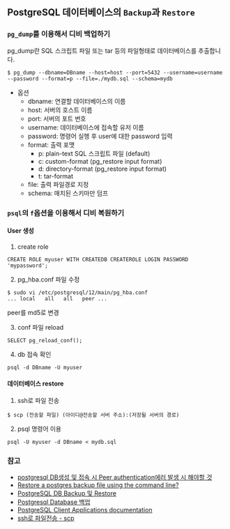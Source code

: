 ## PostgreSQL 데이터베이스의 `Backup`과 `Restore`

### `pg_dump`를 이용해서 디비 백업하기
pg_dump란 SQL 스크립트 파일 또는 tar 등의 파일형태로 데이터베이스를 추출합니다.

```
$ pg_dump --dbname=DBname --host=host --port=5432 --username=username --password --format=p --file=./mydb.sql --schema=mydb
```
* 옵션
  - dbname: 연결할 데이터베이스의 이름
  - host: 서버의 호스트 이름
  - port: 서버의 포트 번호
  - username: 데이터베이스에 접속할 유저 이름
  - password: 명령어 실행 후 user에 대한 password 입력
  - format: 출력 포맷
    * p: plain-text SQL 스크립트 파일 (default)
    * c: custom-format (pg_restore input format)
    * d: directory-format (pg_restore input format)
    * t: tar-format
  - file: 출력 파일경로 지정
  - schema: 매치된 스키마만 덤프

### `psql`의 `f`옵션을 이용해서 디비 복원하기
#### User 생성
1. create role 
```
CREATE ROLE myuser WITH CREATEDB CREATEROLE LOGIN PASSWORD 'mypassword';
```

2. pg_hba.conf 파일 수정
```
$ sudo vi /etc/postgresql/12/main/pg_hba.conf
... local   all   all   peer ...
```
peer를 md5로 변경

3. conf 파일 reload
```
SELECT pg_reload_conf();
```

4. db 접속 확인
```
psql -d DBname -U myuser
```

#### 데이터베이스 restore
1. ssh로 파일 전송

```
$ scp (전송할 파일) (아이디@전송할 서버 주소):(저장될 서버의 경로)
```

2. psql 명령어 이용
```
psql -U myuser -d DBname < mydb.sql
```

### 참고
- [postgresql DB생성 및 접속 시 Peer authentication에러 발생 시 해야할 것](https://zipeya.tistory.com/entry/postgresql-DB%EC%83%9D%EC%84%B1-%EB%B0%8F-%EC%A0%91%EC%86%8D-%EC%8B%9C-Peer-authentication%EC%97%90%EB%9F%AC-%EB%B0%9C%EC%83%9D-%EC%8B%9C-%ED%95%B4%EC%95%BC%ED%95%A0-%EA%B2%83)
- [Restore a postgres backup file using the command line?](https://stackoverflow.com/questions/2732474/restore-a-postgres-backup-file-using-the-command-line)
- [PostgreSQL DB Backup 및 Restore](https://browndwarf.tistory.com/12)
- [Postgresql Database 백업](https://velog.io/@owljoa/%EC%9E%84%EC%8B%9C-190730)
- [PostgreSQL Client Applications documentation](https://www.postgresql.org/docs/11/app-pgdump.html)
- [ssh로 파일전송 - scp](https://tourspace.tistory.com/220)
